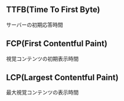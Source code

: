 ## TTFB(Time To First Byte)
サーバーの初期応答時間

## FCP(First Contentful Paint)
視覚コンテンツの初期表示時間

## LCP(Largest Contentful Paint)
最大視覚コンテンツの表示時間

